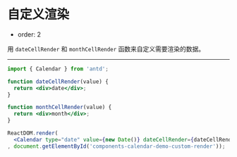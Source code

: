 # 自定义渲染

- order: 2

用 `dateCellRender` 和 `monthCellRender` 函数来自定义需要渲染的数据。

---

````jsx
import { Calendar } from 'antd';

function dateCellRender(value) {
  return <div>date</div>;
}

function monthCellRender(value) {
  return <div>month</div>;
}

ReactDOM.render(
  <Calendar type="date" value={new Date()} dateCellRender={dateCellRender} monthCellRender={monthCellRender} />
, document.getElementById('components-calendar-demo-custom-render'));
````
